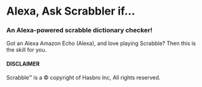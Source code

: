 # Alexa, Ask Scrabbler if...

### An Alexa-powered scrabble dictionary checker!

Got an Alexa Amazon Echo (Alexa), and love playing Scrabble?
Then this is the skill for you.


#### DISCLAIMER
Scrabble™ is a  © copyright of Hasbro Inc, All rights reserved.
